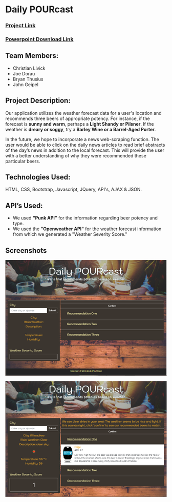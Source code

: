 # Daily POURcast
### [Project Link](https://johnpgeipel.github.io/Awesome_Project/)

### [Powerpoint Download Link](https://github.com/johnpgeipel/Awesome_Project/blob/master/Daily%20POURcast.pptx?raw=true)

## Team Members:
* Christian Livick
* Joe Dorau
* Bryan Thusius
* John Geipel


## Project Description:
Our application utilizes the weather forecast data for a user's location and recommends three beers of appropriate potency. For instance, if the forecast is **sunny and warm**, perhaps a **Light Shandy or Pilsner**. If the weather is **dreary or soggy**, try a **Barley Wine or a Barrel-Aged Porter**.

 In the future, we hope to incorporate a news web-scraping function. The user would be able to click on the daily news articles to read brief abstracts of the day’s news in addition to the local forecast. This will provide the user with a better understanding of why they were recommended these particular beers. 

## Technologies Used:
HTML, CSS, Bootstrap, Javascript, JQuery, API's, AJAX & JSON. 

## API’s Used:
* We used **“Punk API”** for the information regarding beer potency and type.
* We used the **"Openweather API"** for the weather forecast information from which we generated a "Weather Severity Score."

## Screenshots
![Landing Page](assets/images/project_one.PNG)

![Landing Page](assets/images/project_two.PNG)

<!-- ## Breakdown of Tasks:
Gather API data, analyze JSON, etc.
Create user interface
Write script -->

